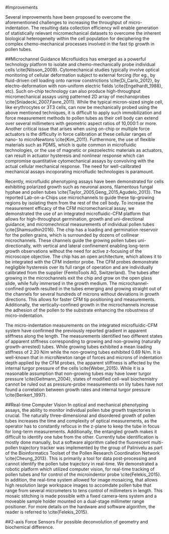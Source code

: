 #Improvements

Several improvements have been proposed to overcome the aforementioned challenges to increasing the throughput of micro-indentation. The resulting data collection efficiency will enable generation of statistically relevant micromechanical datasets to overcome the inherent biological heterogeneity within the cell population for deciphering the complex chemo-mechanical processes involved in the fast tip growth in pollen tubes. 

##Microchannel Guidance
Microfluidics has emerged as a powerful technology platform to isolate and chemo-mechanically probe individual cells \cite{Nilsson_2009}. Cytomechanical studies typically involve optical monitoring of cellular deformation subject to external forcing (for eg., by fluid-driven cell loading onto narrow constrictions \cite{Di_Carlo_2012}, by electro-deformation with non-uniform electric fields \cite{Engelhardt_1988}, etc). Such on-chip technology can also produce high-throughput micromechanical assays using patterned 2D array of mechanoprobes \cite{Sniadecki_2007,Favre_2011}. While the typical micron-sized single cell, like erythrocytes or 3T3 cells, can now be mechanically probed using the above mentioned techniques, it is difficult to apply such immobilization and force measurement methods to pollen tubes as their cell body can extend over several millimeters with geometric aspect ratios of 10,000:1  or more. Another critical issue that arises when using on-chip or multiple force actuators is the difficulty in force calibration at these cellular ranges of nano- to microNewtons \cite{Kim_2011}. Furthermore, the use of flexible materials such as PDMS, which is quite common in microfluidic technologies, or the use of magnetic or piezoelectric materials as actuators, can result in actuator hysteresis and nonlinear response which can compromise quantitative cytomechanical assays by convolving with the actual cellular mechanical response. The need for well-calibrated mechanical assays incoporating microfludic technologies is paramount. 

Recently, microfluidic phenotyping assays have been demonstrated for cells exhibiting polarized growth such as neuronal axons, filamentous fungal hyphae and pollen tubes \cite{Taylor_2005,Geng_2015,Agudelo_2013}. The reported Lab-on-a-Chips use microchannels to guide these tip-growing regions by isolating them from the rest of the cell body. To increase the measurement efficacy of the CFM micromechanical assay, we demonstrated the use of an integrated microfluidic-CFM platform that allows for high-throughput germination, growth and uni-directional guidance, and micromechnical measurements of individual pollen tubes \cite{Shamsudhin2016}. The chip has a loading and germination reservoir for the pollen grains, which is surrounded by dozens of collinear microchannels. These channels guide the growing pollen tubes uni-directionally, with vertical and lateral confinement enabling long-term growth observations without the need for active z-focusing of the microscope objective. The chip has an open architecture, which allows it to be integrated with the CFM indentor probe. The CFM probes demonstrate negligible hysteresis over its full range of operation and are individually calibrated from the supplier (FemtoTools AG, Switzerland). The tubes after growing in the microchannels exit the chip and grow on the open glass slide, while fully immersed in the growth medium. The microchannel-confined growth resulted in the tubes emerging and growing straight out of the channels for several hundreds of microns without deviations in growth directions. This allows for faster CFM tip positioning and measurements. Additionally, the vertically-confined growth in the microchannels increase the adhesion of the pollen to the substrate enhancing the robustness of micro-indentation. 

The micro-indentation measurements on the integrated microfluidic-CFM system have confirmed the previously reported gradient in apparent stiffness along the length. The measurements identified two different states of apparent stiffness corresponding to growing and non-growing (naturally growth-arrested) tubes. While growing tubes exhibited a mean loading stiffness of 2.20 N/m while the non-growing tubes exhibited 0.69 N/m. It is well-known that in microNewton range of forces and microns of indentation depth applied by the CFM probes, the apparent stiffness is affected by the internal turgor pressure of the cells \cite{Weber_2015}. While it is a reasonable assumption that non-growing tubes may have lower turgor pressure \cite{Geitmann_2004}, states of modified cell-wall biochemistry cannot be ruled out as pressure-probe measurements on lily tubes have not found a correlation between growth rates and internal turgor pressure \cite{Benkert_1997}. 

##Real-time Computer Vision
In optical and mechanical phenotyping assays, the ability to monitor individual pollen tube growth trajectories is crucial. The naturally three-dimensional and disordered growth of pollen tubes increases the time and complexity of optical measurements, as the operator has to constantly refocus in the z-plane to keep the tube in focus for long-term measurements. Additionally, the entangled growth makes it difficult to identify one tube from the other. Currently tube identification is mostly done manually, but a software algorithm called the fluorescent multi-pollen trajectory tracker was implemented by the group of Palinivelu as part of the Bioinformatics Toolset of the Pollen Research Coordination Network \cite{Cheung_2013}. This is primarily a tool for data post-processing and cannot identify the pollen tube trajectory in real-time. We demonstrated a robotic platform which utilized computer vision, for real-time tracking of pollen tubes and for control of the microindentor probe \cite{Felekis_2015}. In addition, the real-time system allowed for image mosaicing, that allows high resolution large workspace images to accomdate pollen tube that range from several micrometers to tens control  of millimeters in length. This mosaic stitching is made possible with a fixed camera-lens system and a moveable sample holder mounted on a dual-stage millimeter range positioner. For more details on  the hardware and software algorithm, the reader is referred to \cite{Felekis_2015}.

##2-axis Force Sensors
For possible deconvolution of geometry and biochemical difference. 

